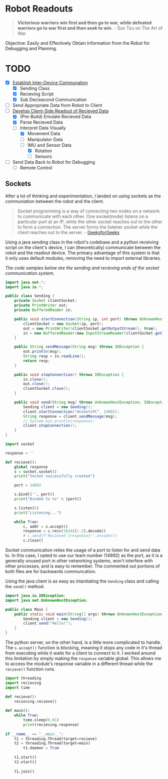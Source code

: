 # Robot Readouts

> **Victorious warriors win first and then go to war, while defeated warriors go to war first and then seek to win.** - Sun Tzu on The Art of War

Objective: Easily and Effectively Obtain Information from the Robot for Debugging and Planning.

# TODO

- [x]  [Establish Inter-Device Communation]()
    - [x]  Sending Class
    - [x]  Recieving Script
    - [x]  Sub Decisecond Communcation
- [ ]  Send Appropriate Data from Robot to Client
- [ ]  [Develop Client-Side Readout of Recieved Data]()
    - [x]  (Pre-Build) Emulate Recieved Data
    - [x]  Parse Recieved Data
    - [ ]  Interpret Data Visually
        - [x]  Movement Data
        - [ ]  Manipulator Data
        - [ ]  IMU and Sensor Data
            - [x]  Rotation
            - [ ]  Sensors
- [ ]  Send Data Back to Robot for Debugging
    - [ ]  Remote Control

## Sockets

After a lot of thinking and experimentation, I landed on using sockets as the communiation between the robot and the client.

> Socket programming is a way of connecting two nodes on a network to communicate with each other. One socket(node) listens on a particular port at an IP, while the other socket reaches out to the other to form a connection. The server forms the listener socket while the client reaches out to the server. - [GeeksforGeeks](https://www.geeksforgeeks.org/socket-programming-python/)

Using a java sending class in the robot's codebase and a python receiving script on the client's device, I can (theoretically) communicate between the robot and the readout device. The primary advantage of this system is that it only uses default modules, removing the need to import external libraries.

*The code samples below are the sending and recieving ends of the socket communication system.*

```java
import java.net.*;
import java.io.*;

public class Sending {
    private Socket clientSocket;
    private PrintWriter out;
    private BufferedReader in;

    public void startConnection(String ip, int port) throws UnknownHostException, IOException {
        clientSocket = new Socket(ip, port);
        out = new PrintWriter(clientSocket.getOutputStream(), true);
        in = new BufferedReader(new InputStreamReader(clientSocket.getInputStream()));
    }

    public String sendMessage(String msg) throws IOException {
        out.println(msg);
        String resp = in.readLine();
        return resp;
    }

    public void stopConnection() throws IOException {
        in.close();
        out.close();
        clientSocket.close();
    }

    public void send(String msg) throws UnknownHostException, IOException {
        Sending client = new Sending();
        client.startConnection("AniketsPC", 14892);
        String response = client.sendMessage(msg);
        // System.out.println(response);
        client.stopConnection();
    }
}
```

```python
import socket

response = ''

def recieve():
    global response
    s = socket.socket()
    print("Socket successfully created")

    port = 14892

    s.bind(('', port))
    print("Binded to %s" % (port))

    s.listen(5)
    print("Listening...")

    while True:
        c, addr = s.accept()
        response = c.recv(1024)[:-2].decode()
        # c.send(f'Recieved {response}!'.encode())
        c.close()
```

Socket communication relies the usage of a port to listen for and send data to. In this case, I opted to use our team number (14892) as the port, as it is a generally unused port in other networking systems, won't interfere with other processes, and is easy to remember. The commented out portions of both files are for backwards communcation.

Using the java client is as easy as intantiating the `Sending` class and calling the `send()` method.

```java
import java.io.IOException;
import java.net.UnknownHostException;

public class Main {
    public static void main(String[] args) throws UnknownHostException, IOException {
        Sending client = new Sending();
        client.send("Hello!");
    }
}
```

The python server, on the other hand, is a little more complicated to handle. The `s.accept()` function is blocking, meaning it stops any code in it's thread from executing while it waits for a client to connect to it. I worked around this limitation by simply making the `response` variable global. This allows me to access the module's response variable in a different thread while the `recieve()` function runs.

```python
import threading
import recieving
import time

def recieve():
    recieving.recieve()
  
def main():
    while True:
        time.sleep(0.01)
        print(recieving.response)
  
if __name__ == "__main__":
    t1 = threading.Thread(target=recieve)
    t2 = threading.Thread(target=main)
		t1.daemon = True
  
    t1.start()
    t2.start()
  
    t1.join()
```